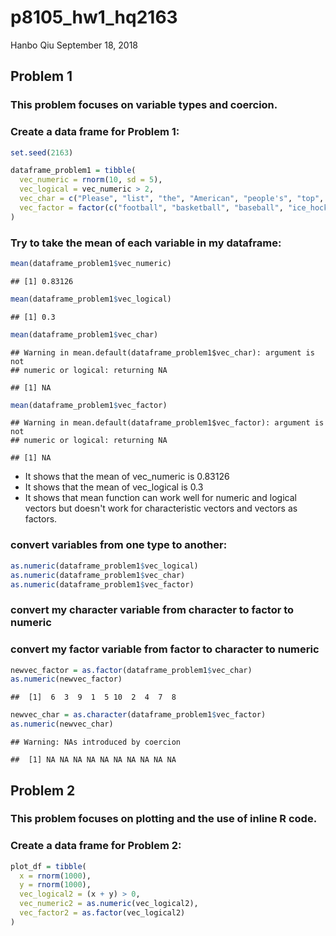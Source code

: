 p8105\_hw1\_hq2163
================
Hanbo Qiu
September 18, 2018

Problem 1
---------

### This problem focuses on variable types and coercion.

### Create a data frame for Problem 1:

``` r
set.seed(2163)

dataframe_problem1 = tibble(
  vec_numeric = rnorm(10, sd = 5),
  vec_logical = vec_numeric > 2,
  vec_char = c("Please", "list", "the", "American", "people's", "top", "four", "most", "popular", "sports"),
  vec_factor = factor(c("football", "basketball", "baseball", "ice_hockey", "football", "basketball", "baseball", "ice_hockey", "football", "basketball"))
)
```

### Try to take the mean of each variable in my dataframe:

``` r
mean(dataframe_problem1$vec_numeric)
```

    ## [1] 0.83126

``` r
mean(dataframe_problem1$vec_logical)
```

    ## [1] 0.3

``` r
mean(dataframe_problem1$vec_char)
```

    ## Warning in mean.default(dataframe_problem1$vec_char): argument is not
    ## numeric or logical: returning NA

    ## [1] NA

``` r
mean(dataframe_problem1$vec_factor)
```

    ## Warning in mean.default(dataframe_problem1$vec_factor): argument is not
    ## numeric or logical: returning NA

    ## [1] NA

-   It shows that the mean of vec\_numeric is 0.83126
-   It shows that the mean of vec\_logical is 0.3
-   It shows that mean function can work well for numeric and logical vectors but doesn't work for characteristic vectors and vectors as factors.

### convert variables from one type to another:

``` r
as.numeric(dataframe_problem1$vec_logical)
as.numeric(dataframe_problem1$vec_char)
as.numeric(dataframe_problem1$vec_factor)
```

### convert my character variable from character to factor to numeric

### convert my factor variable from factor to character to numeric

``` r
newvec_factor = as.factor(dataframe_problem1$vec_char)
as.numeric(newvec_factor)
```

    ##  [1]  6  3  9  1  5 10  2  4  7  8

``` r
newvec_char = as.character(dataframe_problem1$vec_factor)
as.numeric(newvec_char)
```

    ## Warning: NAs introduced by coercion

    ##  [1] NA NA NA NA NA NA NA NA NA NA

Problem 2
---------

### This problem focuses on plotting and the use of inline R code.

### Create a data frame for Problem 2:

``` r
plot_df = tibble(
  x = rnorm(1000),
  y = rnorm(1000),
  vec_logical2 = (x + y) > 0,
  vec_numeric2 = as.numeric(vec_logical2),
  vec_factor2 = as.factor(vec_logical2)
)
```
